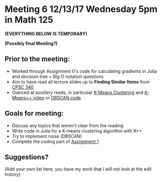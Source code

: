   # Meeting 6 12/13/17 Wednesday 5pm in Math 125
  
 **(EVERYTHING BELOW IS TEMPORARY)**
 
 **(Possibly final Meeting?)**
  

  ## Prior to the meeting: 

* Worked through Assignment 0's code for calculating gradients in Julia and decision tree + Big O notation questions
* Aim to have read all lecture slides up to **Finding Similar Items** from [CPSC 340](https://www.cs.ubc.ca/~schmidtm/Courses/340-F17/)
* Glanced at auxillery reads, in particular [K-Means Clustering](https://www.naftaliharris.com/blog/visualizing-k-means-clustering/)
and [K-Means++ video](https://www.youtube.com/watch?v=BIQDlmZDuf8) or [DBSCAN code](https://en.wikipedia.org/wiki/DBSCAN)

## Goals for meeting:

* Discuss any topics that weren't clear from the reading
* Write code in Julia for a K-means clustering algorithm with K++
* Try to implement noise (DBSCAN)
* Complete the coding part of [Assignment 1](https://www.cs.ubc.ca/~schmidtm/Courses/340-F17/a1.pdf)

## Suggestions? 

(Add your own list here, you have my work that I will not look at the edit history)

